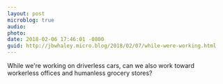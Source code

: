 ```yaml
---
layout: post
microblog: true
audio: 
photo: 
date: 2018-02-06 17:46:01 -0800
guid: http://jbwhaley.micro.blog/2018/02/07/while-were-working.html
---
```

While we're working on driverless cars, can we also work toward workerless offices and humanless grocery stores?
